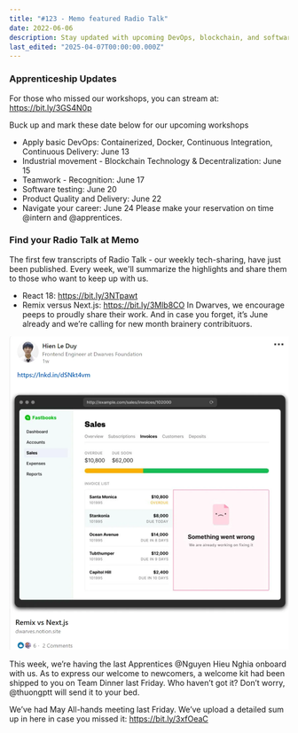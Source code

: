 ```yaml
---
title: "#123 - Memo featured Radio Talk"
date: 2022-06-06
description: Stay updated with upcoming DevOps, blockchain, and software testing workshops, plus weekly tech talks on React 18 and Remix vs Next.js at Dwarves.
last_edited: "2025-04-07T00:00:00.000Z"
---
```


### Apprenticeship Updates

For those who missed our workshops, you can stream at: <https://bit.ly/3GS4N0p>

Buck up and mark these date below for our upcoming workshops

- Apply basic DevOps: Containerized, Docker, Continuous Integration, Continuous Delivery: June 13
- Industrial movement - Blockchain Technology & Decentralization: June 15
- Teamwork - Recognition: June 17
- Software testing: June 20
- Product Quality and Delivery: June 22
- Navigate your career: June 24
  Please make your reservation on time @intern and @apprentices.

### Find your Radio Talk at Memo

The first few transcripts of Radio Talk - our weekly tech-sharing, have just been published. Every week, we'll summarize the highlights and share them to those who want to keep up with us.

- React 18: <https://bit.ly/3NTpawt>
- Remix versus Next.js: <https://bit.ly/3Mlb8CO>
  In Dwarves, we encourage peeps to proudly share their work. And in case you forget, it’s June already and we’re calling for new month brainery contribituors.

![](assets/notion-image-1744007374862-spk57.webp)

This week, we’re having the last Apprentices @Nguyen Hieu Nghia onboard with us. As to express our welcome to newcomers, a welcome kit had been shipped to you on Team Dinner last Friday. Who haven’t got it? Don’t worry, @thuongptt will send it to your bed.

We’ve had May All-hands meeting last Friday. We’ve upload a detailed sum up in here in case you missed it: <https://bit.ly/3xfOeaC>

